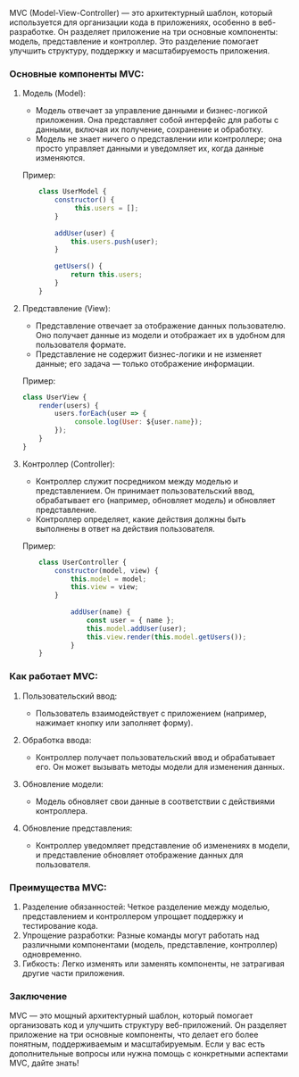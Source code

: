 MVC (Model-View-Controller) — это архитектурный шаблон, который используется для организации кода в приложениях, особенно в веб-разработке. Он разделяет приложение на три основные компоненты: модель, представление и контроллер. Это разделение помогает улучшить структуру, поддержку и масштабируемость приложения.

### Основные компоненты MVC:

1. Модель (Model):
    - Модель отвечает за управление данными и бизнес-логикой приложения. Она представляет собой интерфейс для работы с данными, включая их получение, сохранение и обработку.
    - Модель не знает ничего о представлении или контроллере; она просто управляет данными и уведомляет их, когда данные изменяются.

   Пример:
   ```js
       class UserModel {
           constructor() {
                this.users = [];
           }
    
           addUser(user) {
               this.users.push(user);
           }
    
           getUsers() {
               return this.users;
           }
       }
   ```


2. Представление (View):
    - Представление отвечает за отображение данных пользователю. Оно получает данные из модели и отображает их в удобном для пользователя формате.
    - Представление не содержит бизнес-логики и не изменяет данные; его задача — только отображение информации.

   Пример:
   ```js
   class UserView {
       render(users) {
           users.forEach(user => {
                console.log(User: ${user.name});
           });
       }
   }
   ```


3. Контроллер (Controller):
    - Контроллер служит посредником между моделью и представлением. Он принимает пользовательский ввод, обрабатывает его (например, обновляет модель) и обновляет представление.
    - Контроллер определяет, какие действия должны быть выполнены в ответ на действия пользователя.

   Пример:
   ```js
       class UserController {
           constructor(model, view) {
               this.model = model;
               this.view = view;
           }
        
               addUser(name) {
                   const user = { name };
                   this.model.addUser(user);
                   this.view.render(this.model.getUsers());
               }
       }
   ```


### Как работает MVC:

1. Пользовательский ввод:
    - Пользователь взаимодействует с приложением (например, нажимает кнопку или заполняет форму).

2. Обработка ввода:
    - Контроллер получает пользовательский ввод и обрабатывает его. Он может вызывать методы модели для изменения данных.

3. Обновление модели:
    - Модель обновляет свои данные в соответствии с действиями контроллера.

4. Обновление представления:
    - Контроллер уведомляет представление об изменениях в модели, и представление обновляет отображение данных для пользователя.

### Преимущества MVC:

1. Разделение обязанностей: Четкое разделение между моделью, представлением и контроллером упрощает поддержку и тестирование кода.
2. Упрощение разработки: Разные команды могут работать над различными компонентами (модель, представление, контроллер) одновременно.
3. Гибкость: Легко изменять или заменять компоненты, не затрагивая другие части приложения.

### Заключение

MVC — это мощный архитектурный шаблон, который помогает организовать код и улучшить структуру веб-приложений. Он разделяет приложение на три основные компоненты, что делает его более понятным, поддерживаемым и масштабируемым. Если у вас есть дополнительные вопросы или нужна помощь с конкретными аспектами MVC, дайте знать!